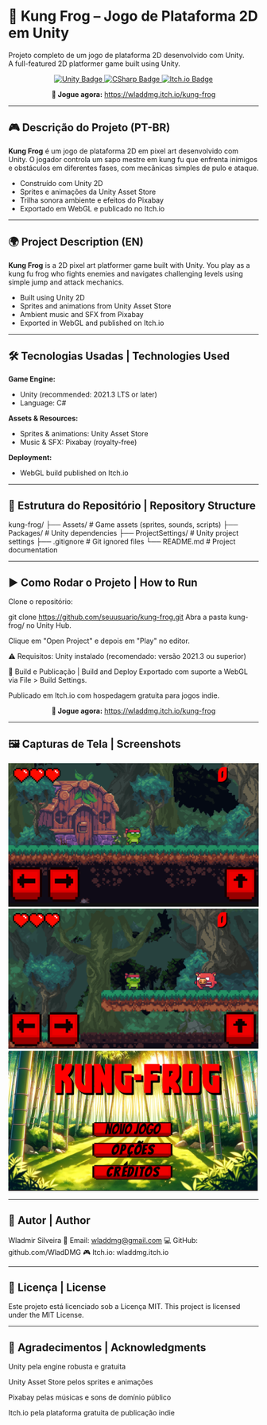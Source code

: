 # 🐸 Kung Frog – Jogo de Plataforma 2D em Unity

Projeto completo de um jogo de plataforma 2D desenvolvido com Unity.  
A full-featured 2D platformer game built using Unity.

<p align="center">
  <a href="https://unity.com/" target="_blank">
    <img src="https://img.shields.io/badge/Engine-Unity-000000?logo=unity&logoColor=white&style=for-the-badge" alt="Unity Badge" />
  </a>
  <a href="https://learn.microsoft.com/en-us/dotnet/csharp/" target="_blank">
    <img src="https://img.shields.io/badge/Language-C%23-239120?logo=c-sharp&logoColor=white&style=for-the-badge" alt="CSharp Badge" />
  </a>
  <a href="https://wladdmg.itch.io/kung-frog" target="_blank">
    <img src="https://img.shields.io/badge/Play_on-Itch.io-FA5C5C?logo=itchdotio&logoColor=white&style=for-the-badge" alt="Itch.io Badge" />
  </a>
</p>

<p align="center">
  <b>🔗 Jogue agora:</b> <a href="https://wladdmg.itch.io/kung-frog">https://wladdmg.itch.io/kung-frog</a>
</p>


---

## 🎮 Descrição do Projeto (PT-BR)

**Kung Frog** é um jogo de plataforma 2D em pixel art desenvolvido com Unity. O jogador controla um sapo mestre em kung fu que enfrenta inimigos e obstáculos em diferentes fases, com mecânicas simples de pulo e ataque.

- Construído com Unity 2D
- Sprites e animações da Unity Asset Store
- Trilha sonora ambiente e efeitos do Pixabay
- Exportado em WebGL e publicado no Itch.io

---

## 🌍 Project Description (EN)

**Kung Frog** is a 2D pixel art platformer game built with Unity. You play as a kung fu frog who fights enemies and navigates challenging levels using simple jump and attack mechanics.

- Built using Unity 2D
- Sprites and animations from Unity Asset Store
- Ambient music and SFX from Pixabay
- Exported in WebGL and published on Itch.io

---

## 🛠️ Tecnologias Usadas | Technologies Used

**Game Engine:**  
- Unity (recommended: 2021.3 LTS or later)  
- Language: C#

**Assets & Resources:**  
- Sprites & animations: Unity Asset Store  
- Music & SFX: Pixabay (royalty-free)

**Deployment:**  
- WebGL build published on Itch.io

---

## 📁 Estrutura do Repositório | Repository Structure

kung-frog/
├── Assets/               # Game assets (sprites, sounds, scripts)
├── Packages/             # Unity dependencies
├── ProjectSettings/      # Unity project settings
├── .gitignore            # Git ignored files
└── README.md             # Project documentation

---

## ▶️ Como Rodar o Projeto | How to Run

Clone o repositório:

git clone https://github.com/seuusuario/kung-frog.git
Abra a pasta kung-frog/ no Unity Hub.

Clique em "Open Project" e depois em "Play" no editor.

⚠️ Requisitos: Unity instalado (recomendado: versão 2021.3 ou superior)

🚀 Build e Publicação | Build and Deploy
Exportado com suporte a WebGL via File > Build Settings.

Publicado em Itch.io com hospedagem gratuita para jogos indie.

<p align="center">
  <b>🔗 Jogue agora:</b> <a href="https://wladdmg.itch.io/kung-frog">https://wladdmg.itch.io/kung-frog</a>
</p>


---

## 🖼️ Capturas de Tela | Screenshots

<p align="center">
    <img src="https://github.com/WladDMG/Kung-Frog/blob/main/screenshots/game.png?raw=true" width="600" />
    <img src="https://github.com/WladDMG/Kung-Frog/blob/main/screenshots/combat.png?raw=true" width="600" />
    <img src="https://github.com/WladDMG/Kung-Frog/blob/main/screenshots/menu.png?raw=true" width="600" />

</p>

---

## 👤 Autor | Author

Wladmir Silveira
📧 Email: wladdmg@gmail.com
💻 GitHub: github.com/WladDMG
🎮 Itch.io: wladdmg.itch.io

---

## 📄 Licença | License

Este projeto está licenciado sob a Licença MIT.
This project is licensed under the MIT License.

---

## 🙏 Agradecimentos | Acknowledgments

Unity pela engine robusta e gratuita

Unity Asset Store pelos sprites e animações

Pixabay pelas músicas e sons de domínio público

Itch.io pela plataforma gratuita de publicação indie


